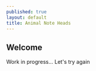 ```yaml
---
published: true
layout: default
title: Animal Note Heads
---
```


## Welcome

Work in progress...
Let's try again